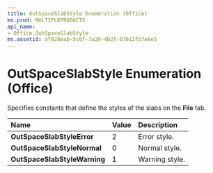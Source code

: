 ```yaml
---
title: OutSpaceSlabStyle Enumeration (Office)
ms.prod: MULTIPLEPRODUCTS
api_name:
- Office.OutSpaceSlabStyle
ms.assetid: af928eab-5c6f-7a20-4b2f-b7612fb7e8e5
---
```



# OutSpaceSlabStyle Enumeration (Office)

Specifies constants that define the styles of the slabs on the  **File** tab.



|**Name**|**Value**|**Description**|
|:-----|:-----|:-----|
|**OutSpaceSlabStyleError**|2|Error style.|
|**OutSpaceSlabStyleNormal**|0|Normal style.|
|**OutSpaceSlabStyleWarning**|1|Warning style.|

